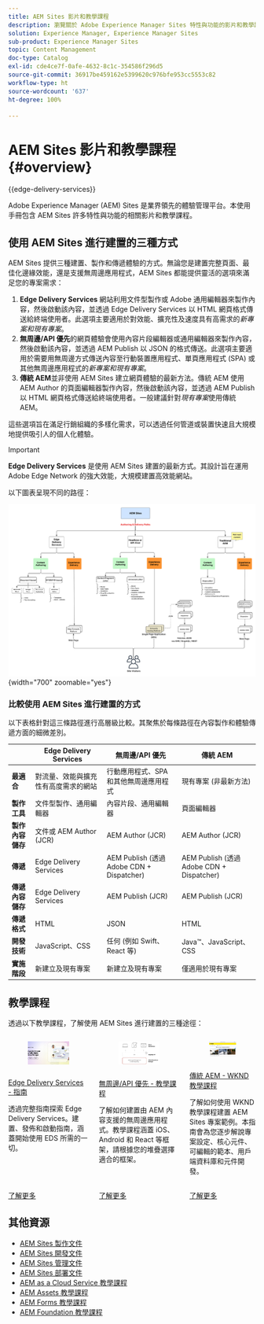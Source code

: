 ```yaml
---
title: AEM Sites 影片和教學課程
description: 瀏覽關於 Adobe Experience Manager Sites 特性與功能的影片和教學課程。AEM Sites 是業界領先的體驗管理平台。
solution: Experience Manager, Experience Manager Sites
sub-product: Experience Manager Sites
topic: Content Management
doc-type: Catalog
exl-id: cde4ce7f-0afe-4632-8c1c-354586f296d5
source-git-commit: 36917be459162e5399620c976bfe953cc5553c82
workflow-type: ht
source-wordcount: '637'
ht-degree: 100%

---
```


# AEM Sites 影片和教學課程 {#overview}

{{edge-delivery-services}}

Adobe Experience Manager (AEM) Sites 是業界領先的體驗管理平台。本使用手冊包含 AEM Sites 許多特性與功能的相關影片和教學課程。

## 使用 AEM Sites 進行建置的三種方式

AEM Sites 提供三種建置、製作和傳遞體驗的方式。無論您是建置完整頁面、最佳化邊緣效能，還是支援無周邊應用程式，AEM Sites 都能提供靈活的選項來滿足您的專案需求：

1. **Edge Delivery Services** 網站利用文件型製作或 Adobe 通用編輯器來製作內容，然後啟動該內容，並透過 Edge Delivery Services 以 HTML 網頁格式傳送給終端使用者。此選項主要適用於對效能、擴充性及速度具有高需求的&#x200B;_新專案和現有專案_。
1. **無周邊/API 優先**&#x200B;的網頁體驗會使用內容片段編輯器或通用編輯器來製作內容，然後啟動該內容，並透過 AEM Publish 以 JSON 的格式傳送。此選項主要適用於需要用無周邊方式傳送內容至行動裝置應用程式、單頁應用程式 (SPA) 或其他無周邊應用程式的&#x200B;_新專案和現有專案_。
1. **傳統 AEM**&#x200B;並非使用 AEM Sites 建立網頁體驗的最新方法。傳統 AEM 使用 AEM Author 的頁面編輯器製作內容，然後啟動該內容，並透過 AEM Publish 以 HTML 網頁格式傳送給終端使用者。一般建議針對&#x200B;_現有專案_&#x200B;使用傳統 AEM。

這些選項旨在滿足行銷組織的多樣化需求，可以透過任何管道或裝置快速且大規模地提供吸引人的個人化體驗。

>[!IMPORTANT]
>
> **Edge Delivery Services** 是使用 AEM Sites 建置的最新方式。其設計旨在運用 Adobe Edge Network 的強大效能，大規模建置高效能網站。

以下圖表呈現不同的路徑：

![AEM-Sites-Content-Authoring-and-Experience-Delivery-Paths.png](./assets/aem-sites-authoring-and-experience-delivery-paths.png){width="700" zoomable="yes"}

### 比較使用 AEM Sites 進行建置的方式

以下表格針對這三條路徑進行高層級比較。其聚焦於每條路徑在內容製作和體驗傳遞方面的細微差別。

|            | Edge Delivery Services | 無周邊/API 優先 | 傳統 AEM |
|---------------------|------------------------------|---------------------------------|---------------------------------------------|
| **最適合** | 對流量、效能與擴充性有高度需求的網站 | 行動應用程式、SPA 和其他無周邊應用程式 | 現有專案 (非最新方法) |
| **製作工具** | 文件型製作、通用編輯器 | 內容片段、通用編輯器 | 頁面編輯器 |
| **製作內容儲存** | 文件或 AEM Author (JCR) | AEM Author (JCR) | AEM Author (JCR) |
| **傳遞** | Edge Delivery Services | AEM Publish (透過 Adobe CDN + Dispatcher) | AEM Publish (透過 Adobe CDN + Dispatcher) |
| **傳遞內容儲存** | Edge Delivery Services | AEM Publish (JCR) | AEM Publish (JCR) |
| **傳遞格式** | HTML | JSON | HTML |
| **開發技術** | JavaScript、CSS | 任何 (例如 Swift、React 等) | Java™、JavaScript、CSS |
| **實施階段** | 新建立及現有專案 | 新建立及現有專案 | 僅適用於現有專案 |

## 教學課程

透過以下教學課程，了解使用 AEM Sites 進行建置的三種途徑：

<!-- CARDS

* https://www.aem.live/docs/
  {title = Edge Delivery Services - Guides}
  {description = Explore Edge Delivery Services with comprehensive guides. The Build, Publish, and Launch guides cover everything you need to get started with EDS.}
  {image = ./assets/edge-delivery-services.png}
  {target = _blank}
* https://experienceleague.adobe.com/zh-hant/docs/experience-manager-learn/getting-started-with-aem-headless/overview
  {title = Headless/API-First - Tutorials}
  {description = Learn how to build headless applications powered by AEM content. Tutorials cover frameworks like iOS, Android, and React—choose what fits your stack.}
  {image = ./assets/headless.png}
  {target = _self}
* https://experienceleague.adobe.com/zh-hant/docs/experience-manager-learn/getting-started-wknd-tutorial-develop/overview
  {title = Traditional AEM - WKND Tutorial}
  {description = Learn how to build a sample AEM Sites project using the WKND tutorial. This guide walks you through project setup, Core Components, Editable Templates, client-side libraries, and component development.}
  {image = ./assets/aem-wknd-spa-editor-tutorial.png}
  {target = _self}
-->
<!-- START CARDS HTML - DO NOT MODIFY BY HAND -->
<div class="columns">
    <div class="column is-half-tablet is-half-desktop is-one-third-widescreen" aria-label="Edge Delivery Services - Guides">
        <div class="card" style="height: 100%; display: flex; flex-direction: column; height: 100%;">
            <div class="card-image">
                <figure class="image x-is-16by9">
                    <a href="https://www.aem.live/docs/" title="Edge Delivery Services - 指南" target="_blank" rel="referrer">
                        <img class="is-bordered-r-small" src="./assets/edge-delivery-services.png" alt="Edge Delivery Services - 指南"
                             style="width: 100%; aspect-ratio: 16 / 9; object-fit: cover; overflow: hidden; display: block; margin: auto;">
                    </a>
                </figure>
            </div>
            <div class="card-content is-padded-small" style="display: flex; flex-direction: column; flex-grow: 1; justify-content: space-between;">
                <div class="top-card-content">
                    <p class="headline is-size-6 has-text-weight-bold">
                        <a href="https://www.aem.live/docs/" target="_blank" rel="referrer" title="Edge Delivery Services - 指南">Edge Delivery Services - 指南</a>
                    </p>
                    <p class="is-size-6">透過完整指南探索 Edge Delivery Services。建置、發佈和啟動指南，涵蓋開始使用 EDS 所需的一切。</p>
                </div>
                <a href="https://www.aem.live/docs/" target="_blank" rel="referrer" class="spectrum-Button spectrum-Button--outline spectrum-Button--primary spectrum-Button--sizeM" style="align-self: flex-start; margin-top: 1rem;">
                    <span class="spectrum-Button-label has-no-wrap has-text-weight-bold">了解更多</span>
                </a>
            </div>
        </div>
    </div>
    <div class="column is-half-tablet is-half-desktop is-one-third-widescreen" aria-label="Headless/API-First - Tutorials">
        <div class="card" style="height: 100%; display: flex; flex-direction: column; height: 100%;">
            <div class="card-image">
                <figure class="image x-is-16by9">
                    <a href="https://experienceleague.adobe.com/zh-hant/docs/experience-manager-learn/getting-started-with-aem-headless/overview" title="無周邊/API 優先 - 教學課程" target="_self" rel="referrer">
                        <img class="is-bordered-r-small" src="./assets/headless.png" alt="無周邊/API 優先 - 教學課程"
                             style="width: 100%; aspect-ratio: 16 / 9; object-fit: cover; overflow: hidden; display: block; margin: auto;">
                    </a>
                </figure>
            </div>
            <div class="card-content is-padded-small" style="display: flex; flex-direction: column; flex-grow: 1; justify-content: space-between;">
                <div class="top-card-content">
                    <p class="headline is-size-6 has-text-weight-bold">
                        <a href="https://experienceleague.adobe.com/zh-hant/docs/experience-manager-learn/getting-started-with-aem-headless/overview" target="_self" rel="referrer" title="無周邊/API 優先 - 教學課程">無周邊/API 優先 - 教學課程</a>
                    </p>
                    <p class="is-size-6">了解如何建置由 AEM 內容支援的無周邊應用程式。教學課程涵蓋 iOS、Android 和 React 等框架，請根據您的堆疊選擇適合的框架。</p>
                </div>
                <a href="https://experienceleague.adobe.com/zh-hant/docs/experience-manager-learn/getting-started-with-aem-headless/overview" target="_self" rel="referrer" class="spectrum-Button spectrum-Button--outline spectrum-Button--primary spectrum-Button--sizeM" style="align-self: flex-start; margin-top: 1rem;">
                    <span class="spectrum-Button-label has-no-wrap has-text-weight-bold">了解更多</span>
                </a>
            </div>
        </div>
    </div>
    <div class="column is-half-tablet is-half-desktop is-one-third-widescreen" aria-label="Traditional AEM - WKND Tutorial">
        <div class="card" style="height: 100%; display: flex; flex-direction: column; height: 100%;">
            <div class="card-image">
                <figure class="image x-is-16by9">
                    <a href="https://experienceleague.adobe.com/zh-hant/docs/experience-manager-learn/getting-started-wknd-tutorial-develop/overview" title="傳統 AEM - WKND 教學課程" target="_self" rel="referrer">
                        <img class="is-bordered-r-small" src="./assets/aem-wknd-spa-editor-tutorial.png" alt="傳統 AEM - WKND 教學課程"
                             style="width: 100%; aspect-ratio: 16 / 9; object-fit: cover; overflow: hidden; display: block; margin: auto;">
                    </a>
                </figure>
            </div>
            <div class="card-content is-padded-small" style="display: flex; flex-direction: column; flex-grow: 1; justify-content: space-between;">
                <div class="top-card-content">
                    <p class="headline is-size-6 has-text-weight-bold">
                        <a href="https://experienceleague.adobe.com/zh-hant/docs/experience-manager-learn/getting-started-wknd-tutorial-develop/overview" target="_self" rel="referrer" title="傳統 AEM - WKND 教學課程">傳統 AEM - WKND 教學課程</a>
                    </p>
                    <p class="is-size-6">了解如何使用 WKND 教學課程建置 AEM Sites 專案範例。本指南會為您逐步解說專案設定、核心元件、可編輯的範本、用戶端資料庫和元件開發。</p>
                </div>
                <a href="https://experienceleague.adobe.com/zh-hant/docs/experience-manager-learn/getting-started-wknd-tutorial-develop/overview" target="_self" rel="referrer" class="spectrum-Button spectrum-Button--outline spectrum-Button--primary spectrum-Button--sizeM" style="align-self: flex-start; margin-top: 1rem;">
                    <span class="spectrum-Button-label has-no-wrap has-text-weight-bold">了解更多</span>
                </a>
            </div>
        </div>
    </div>
</div>
<!-- END CARDS HTML - DO NOT MODIFY BY HAND -->


## 其他資源

* [AEM Sites 製作文件](https://experienceleague.adobe.com/zh-hant/docs/experience-manager-65/content/sites/authoring/essentials/first-steps)
* [AEM Sites 開發文件](https://experienceleague.adobe.com/zh-hant/docs/experience-manager-65/content/implementing/developing/introduction/getting-started)
* [AEM Sites 管理文件](https://experienceleague.adobe.com/zh-hant/docs/experience-manager-65/content/sites/administering/home)
* [AEM Sites 部署文件](https://experienceleague.adobe.com/zh-hant/docs/experience-manager-65/content/implementing/deploying/introduction/platform)
* [AEM as a Cloud Service 教學課程](/help/cloud-service/overview.md)
* [AEM Assets 教學課程](/help/assets/overview.md)
* [AEM Forms 教學課程](/help/forms/overview.md)
* [AEM Foundation 教學課程](/help/foundation/overview.md)
